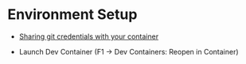# Environment Setup

* [Sharing git credentials with your container](https://code.visualstudio.com/remote/advancedcontainers/sharing-git-credentials)

* Launch Dev Container (F1 -> Dev Containers: Reopen in Container)

